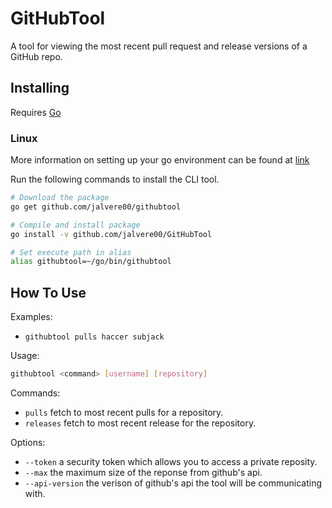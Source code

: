 # GitHubTool

A tool for viewing the most recent pull request and release versions of a GitHub repo.

## Installing
Requires [Go][def]

### Linux
More information on setting up your go environment can be found at [link](https://www.geeksforgeeks.org/how-to-install-a-package-with-go-get/)

Run the following commands to install the CLI tool.
```bash
# Download the package
go get github.com/jalvere00/githubtool

# Compile and install package
go install -v github.com/jalvere00/GitHubTool

# Set execute path in alias
alias githubtool=~/go/bin/githubtool
```


## How To Use
Examples:
- `githubtool pulls haccer subjack` 

Usage:
```bash
githubtool <command> [username] [repository]
```

Commands:
- `pulls` fetch to most recent pulls for a repository.
- `releases` fetch to most recent release for the repository.

Options:
- `--token` a security token which allows you to access a private reposity.
- `--max` the maximum size of the reponse from github's api.
- `--api-version` the verison of github's api the tool will be communicating with.

[def]: https://go.dev/dl/
